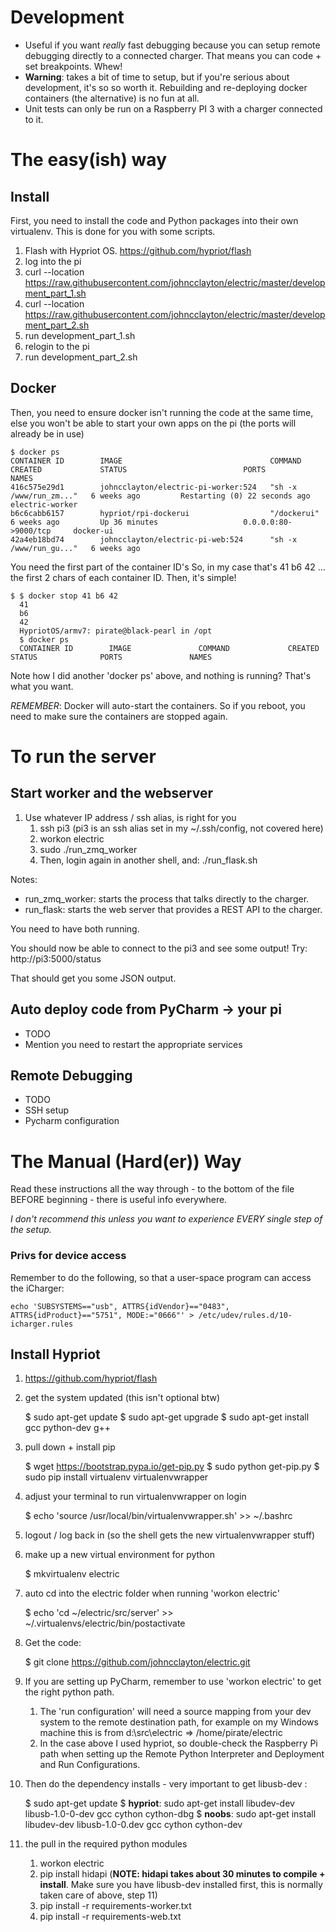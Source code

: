 # Development
* Useful if you want *really* fast debugging because you can setup remote debugging directly to a connected charger. That means you can code + set breakpoints. Whew! 
* __Warning__: takes a bit of time to setup, but if you're serious about development, it's so so worth it. Rebuilding and re-deploying docker containers (the alternative) is no fun at all.
* Unit tests can only be run on a Raspberry PI 3 with
a charger connected to it.

# The easy(ish) way

## Install

First, you need to install the code and Python packages into their own virtualenv. This is done for you with some scripts.

  1. Flash with Hypriot OS. https://github.com/hypriot/flash
  1. log into the pi
  1. curl --location https://raw.githubusercontent.com/johncclayton/electric/master/development_part_1.sh
  1. curl --location https://raw.githubusercontent.com/johncclayton/electric/master/development_part_2.sh
  1. run development_part_1.sh
  1. relogin to the pi
  1. run development_part_2.sh

## Docker 

Then, you need to ensure docker isn't running the code at the same time, else you won't be able to start your own apps on the pi (the ports will already be in use)


    $ docker ps
    CONTAINER ID        IMAGE                                 COMMAND                  CREATED             STATUS                          PORTS                    NAMES
    416c575e29d1        johncclayton/electric-pi-worker:524   "sh -x /www/run_zm..."   6 weeks ago         Restarting (0) 22 seconds ago                            electric-worker
    b6c6cabb6157        hypriot/rpi-dockerui                  "/dockerui"              6 weeks ago         Up 36 minutes                   0.0.0.0:80->9000/tcp     docker-ui
    42a4eb18bd74        johncclayton/electric-pi-web:524      "sh -x /www/run_gu..."   6 weeks ago   

You need the first part of the container ID's
So, in my case that's 41 b6 42 ... the first 2 chars of each container ID. Then, it's simple!

    $ $ docker stop 41 b6 42
      41
      b6
      42
      HypriotOS/armv7: pirate@black-pearl in /opt
      $ docker ps
      CONTAINER ID        IMAGE               COMMAND             CREATED             STATUS              PORTS               NAMES


Note how I did another 'docker ps' above, and nothing is running? That's what you want.

*REMEMBER*: Docker will auto-start the containers. So if you reboot, you need to make sure the containers are stopped again.


# To run the server

## Start worker and the webserver
1. Use whatever IP address / ssh alias, is right for you
    1. ssh pi3 (pi3 is an ssh alias set in my ~/.ssh/config, not covered here)
    1. workon electric
    1. sudo ./run_zmq_worker
    1. Then, login again in another shell, and: ./run_flask.sh
    
Notes:    
   * run_zmq_worker: starts the process that talks directly to the charger.
   * run_flask: starts the web server that provides a REST API to the charger.  

You need to have both running.

You should now be able to connect to the pi3 and see some output!
Try:  http://pi3:5000/status

That should get you some JSON output.

## Auto deploy code from PyCharm -> your pi

- TODO
- Mention you need to restart the appropriate services 

## Remote Debugging

- TODO
- SSH setup
- Pycharm configuration




# The Manual (Hard(er)) Way

Read these instructions all the way through - to the bottom of the file BEFORE beginning - there is useful info everywhere.  

*I don't recommend this unless you want to experience EVERY single step of the setup.*  

### Privs for device access
Remember to do the following, so that a user-space program can access the iCharger:
 
    echo 'SUBSYSTEMS=="usb", ATTRS{idVendor}=="0483", ATTRS{idProduct}=="5751", MODE:="0666"' > /etc/udev/rules.d/10-icharger.rules

## Install Hypriot

1. https://github.com/hypriot/flash

1. get the system updated (this isn't optional btw)


    $ sudo apt-get update 
    $ sudo apt-get upgrade
    $ sudo apt-get install gcc python-dev g++
    
4. pull down + install pip


    $ wget https://bootstrap.pypa.io/get-pip.py
    $ sudo python get-pip.py
    $ sudo pip install virtualenv virtualenvwrapper
    
5. adjust your terminal to run virtualenvwrapper on login


    $ echo 'source /usr/local/bin/virtualenvwrapper.sh' >> ~/.bashrc 
    
6. logout / log back in (so the shell gets the new virtualenvwrapper stuff)

7. make up a new virtual environment for python


    $ mkvirtualenv electric
    
8. auto cd into the electric folder when running 'workon electric'


    $ echo 'cd ~/electric/src/server' >> ~/.virtualenvs/electric/bin/postactivate

9. Get the code: 


    $ git clone https://github.com/johncclayton/electric.git

10. If you are setting up PyCharm, remember to use 'workon electric' to get the right python path.

    1. The 'run configuration' will need a source mapping from your dev system to the remote destination 
   path, for example on my Windows machine this is from d:\src\electric => /home/pirate/electric 
    1. In the case above I used hypriot, so double-check the Raspberry Pi path when setting up the Remote Python Interpreter
   and Deployment and Run Configurations.
   
11. Then do the dependency installs - very important to get libusb-dev :


    $ sudo apt-get update
    $ **hypriot**: sudo apt-get install libudev-dev libusb-1.0-0-dev gcc cython cython-dbg
    $ **noobs**: sudo apt-get install libudev-dev libusb-1.0-0.dev gcc cython cython-dev
   
12. the pull in the required python modules
    1. workon electric
    1. pip install hidapi (**NOTE: hidapi takes about 30 minutes to compile + install**. Make sure you have libusb-dev installed first, this is normally taken care of above, step 11)
    1. pip install -r requirements-worker.txt
    1. pip install -r requirements-web.txt
